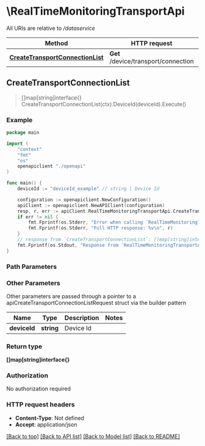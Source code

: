 # \RealTimeMonitoringTransportApi

All URIs are relative to */dataservice*

Method | HTTP request | Description
------------- | ------------- | -------------
[**CreateTransportConnectionList**](RealTimeMonitoringTransportApi.md#CreateTransportConnectionList) | **Get** /device/transport/connection | 



## CreateTransportConnectionList

> []map[string]interface{} CreateTransportConnectionList(ctx).DeviceId(deviceId).Execute()





### Example

```go
package main

import (
    "context"
    "fmt"
    "os"
    openapiclient "./openapi"
)

func main() {
    deviceId := "deviceId_example" // string | Device Id

    configuration := openapiclient.NewConfiguration()
    apiClient := openapiclient.NewAPIClient(configuration)
    resp, r, err := apiClient.RealTimeMonitoringTransportApi.CreateTransportConnectionList(context.Background()).DeviceId(deviceId).Execute()
    if err != nil {
        fmt.Fprintf(os.Stderr, "Error when calling `RealTimeMonitoringTransportApi.CreateTransportConnectionList``: %v\n", err)
        fmt.Fprintf(os.Stderr, "Full HTTP response: %v\n", r)
    }
    // response from `CreateTransportConnectionList`: []map[string]interface{}
    fmt.Fprintf(os.Stdout, "Response from `RealTimeMonitoringTransportApi.CreateTransportConnectionList`: %v\n", resp)
}
```

### Path Parameters



### Other Parameters

Other parameters are passed through a pointer to a apiCreateTransportConnectionListRequest struct via the builder pattern


Name | Type | Description  | Notes
------------- | ------------- | ------------- | -------------
 **deviceId** | **string** | Device Id | 

### Return type

**[]map[string]interface{}**

### Authorization

No authorization required

### HTTP request headers

- **Content-Type**: Not defined
- **Accept**: application/json

[[Back to top]](#) [[Back to API list]](../README.md#documentation-for-api-endpoints)
[[Back to Model list]](../README.md#documentation-for-models)
[[Back to README]](../README.md)


